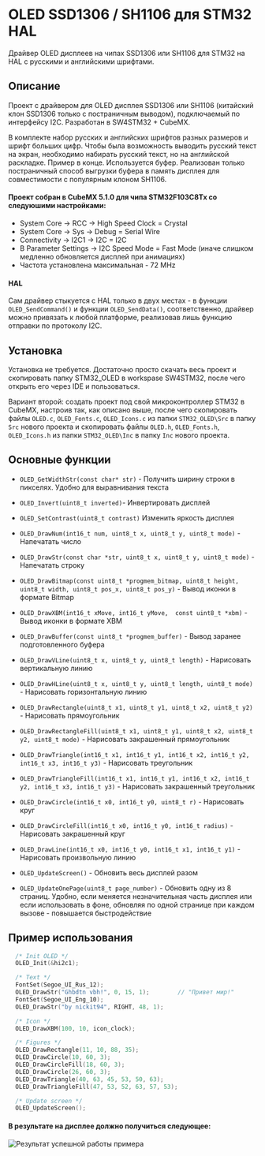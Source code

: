 # OLED SSD1306 / SH1106 для STM32 HAL
Драйвер OLED дисплеев на чипах SSD1306 или SH1106 для STM32 на HAL с русскими и английскими шрифтами.

## Описание
Проект с драйвером для OLED дисплея SSD1306 или SH1106 (китайский клон SSD1306 только с постраничным выводом), подключаемый по интерфейсу I2C. Разработан в SW4STM32 + CubeMX.

В комплекте набор русских и английских шрифтов разных размеров и шрифт больших цифр. 
Чтобы была возможность выводить русский текст на экран, необходимо набирать русский текст, но на английской раскладке. Пример в конце. 
Используется буфер. 
Реализован только постраничный способ выгрузки буфера в память дисплея для совместимости с популярным клоном SH1106. 

#### Проект собран в CubeMX 5.1.0 для чипа STM32F103C8Tx со следуюшими настройками: 
* System Core -> RCC -> High Speed Clock = Crystal
* System Core -> Sys -> Debug = Serial Wire
* Connectivity -> I2C1 -> I2C = I2C
* В Parameter Settings -> I2C Speed Mode = Fast Mode (иначе слишком медленно обновляется дисплей при анимациях)
* Частота установлена максимальная - 72 MHz

#### HAL
Сам драйвер стыкуется с HAL только в двух местах - в функции `OLED_SendCommand()` и функции `OLED_SendData()`, соответственно, драйвер можно привязать к любой платформе, реализовав лишь функцию отправки по протоколу I2C.


## Установка
Установка не требуется. Достаточно просто скачать весь проект и скопировать папку STM32_OLED в workspase SW4STM32, после чего открыть его через IDE и пользоваться. 

Вариант второй: создать проект под свой микроконтроллер STM32 в CubeMX, настроив так, как описано выше, после чего скопировать файлы `OLED.c`, `OLED_Fonts.c`, `OLED_Icons.c` из папки `STM32_OLED\Src` в папку `Src` нового проекта и скопировать файлы `OLED.h`,  `OLED_Fonts.h`, `OLED_Icons.h` из папки `STM32_OLED\Inc` в папку `Inc` нового проекта. 



## Основные функции

* `OLED_GetWidthStr(const char* str)` - Получить ширину строки в пикселях. Удобно для выравнивания текста

* `OLED_Invert(uint8_t inverted)`- Инвертировать дисплей

* `OLED_SetContrast(uint8_t contrast)` Изменить яркость дисплея

* `OLED_DrawNum(int16_t num, uint8_t x, uint8_t y, uint8_t mode)` - Напечатать число

* `OLED_DrawStr(const char *str, uint8_t x, uint8_t y, uint8_t mode)` - Напечатать строку

* `OLED_DrawBitmap(const uint8_t *progmem_bitmap, uint8_t height, uint8_t width, uint8_t pos_x, uint8_t pos_y)` - Вывод иконки в формате Bitmap

* `OLED_DrawXBM(int16_t xMove, int16_t yMove,  const uint8_t *xbm)` - Вывод иконки в формате XBM

* `OLED_DrawBuffer(const uint8_t *progmem_buffer)` - Вывод заранее подготовленного буфера

* `OLED_DrawVLine(uint8_t x, uint8_t y, uint8_t length)` - Нарисовать вертикальную линию

* `OLED_DrawHLine(uint8_t x, uint8_t y, uint8_t length, uint8_t mode)` - Нарисовать горизонтальную линию

* `OLED_DrawRectangle(uint8_t x1, uint8_t y1, uint8_t x2, uint8_t y2)` - Нарисовать прямоугольник

* `OLED_DrawRectangleFill(uint8_t x1, uint8_t y1, uint8_t x2, uint8_t y2, uint8_t mode)` - Нарисовать закрашенный прямоугольник

* `OLED_DrawTriangle(int16_t x1, int16_t y1, int16_t x2, int16_t y2, int16_t x3, int16_t y3)` - Нарисовать треугольник

* `OLED_DrawTriangleFill(int16_t x1, int16_t y1, int16_t x2, int16_t y2, int16_t x3, int16_t y3)` - Нарисовать закрашенный треугольник

* `OLED_DrawCircle(int16_t x0, int16_t y0, uint8_t r)` - Нарисовать круг

* `OLED_DrawCircleFill(int16_t x0, int16_t y0, int16_t radius)` - Нарисовать закрашенный круг

* `OLED_DrawLine(int16_t x0, int16_t y0, int16_t x1, int16_t y1)` - Нарисовать произвольную линию

* `OLED_UpdateScreen()` - Обновить весь дисплей разом

* `OLED_UpdateOnePage(uint8_t page_number)` - Обновить одну из 8 страниц. Удобно, если меняется незначительная часть дисплея или если использовать в фоне, обновляя по одной странице при каждом вызове - повышается быстродействие



## Пример использования

```c
  /* Init OLED */
  OLED_Init(&hi2c1);

  /* Text */
  FontSet(Segoe_UI_Rus_12);
  OLED_DrawStr("Ghbdtn vbh!", 0, 15, 1);		// "Привет мир!"
  FontSet(Segoe_UI_Eng_10);
  OLED_DrawStr("by nickit94", RIGHT, 48, 1);

  /* Icon */
  OLED_DrawXBM(100, 10, icon_clock);

  /* Figures */
  OLED_DrawRectangle(11, 10, 88, 35);
  OLED_DrawCircle(10, 60, 3);
  OLED_DrawCircleFill(18, 60, 3);
  OLED_DrawCircle(26, 60, 3);
  OLED_DrawTriangle(40, 63, 45, 53, 50, 63);
  OLED_DrawTriangleFill(47, 53, 52, 63, 57, 53);

  /* Update screen */
  OLED_UpdateScreen();
```

#### В результате на дисплее должно получиться следующее:
![Результат успешной работы примера](https://github.com/nickit94/oled-ssd1306-sh1106-stm32-hal/blob/master/ResultExample.jpg)

